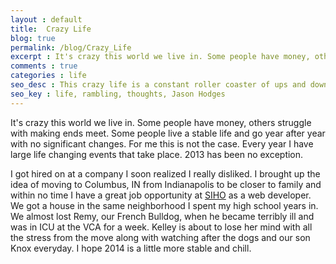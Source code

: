 ```yaml
---
layout : default
title:  Crazy Life
blog: true
permalink: /blog/Crazy_Life
excerpt : It's crazy this world we live in. Some people have money, others struggle with making ends meet. 
comments : true
categories : life
seo_desc : This crazy life is a constant roller coaster of ups and downs
seo_key : life, rambling, thoughts, Jason Hodges
---
```


It's crazy this world we live in. Some people have money, others struggle with making ends meet. Some people live a stable life and go year after year with no significant changes. For me this is not the case. Every year I have large life changing events that take place. 2013 has been no exception. 
<!-- /intro -->
I got hired on at a company I soon realized I really disliked. I brought up the idea of moving to Columbus, IN from Indianapolis to be closer to family and within no time I have a great job opportunity at [SIHO](http://www.siho.org) as a web developer. We got a house in the same neighborhood I spent my high school years in. We almost lost Remy, our French Bulldog, when he became terribly ill and was in ICU at the VCA for a week.  Kelley is about to lose her mind with all the stress from the move along with watching after the dogs and our son Knox everyday. I hope 2014 is a little more stable and chill.
